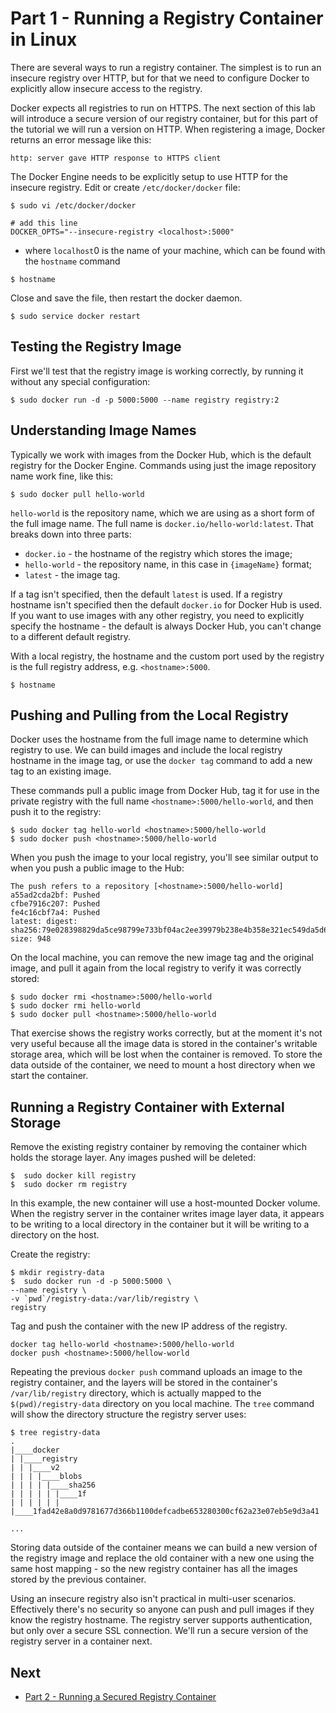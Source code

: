 # Part 1 - Running a Registry Container in Linux

There are several ways to run a registry container. The simplest is to run an insecure registry over HTTP, but for that we need to configure Docker to explicitly allow insecure access to the registry. 

Docker expects all registries to run on HTTPS. The next section of this lab will introduce a secure version of our registry container, but for this part of the tutorial we will run a version on HTTP. When registering a image, Docker returns an error message like this:
```
http: server gave HTTP response to HTTPS client
```
The Docker Engine needs to be explicitly setup to use HTTP for the insecure registry. Edit or create `/etc/docker/docker` file: 
```
$ sudo vi /etc/docker/docker

# add this line
DOCKER_OPTS="--insecure-registry <localhost>:5000"
```
- where `localhost`0 is the name of your machine, which can be found with the `hostname` command

```
$ hostname
```

Close and save the file, then restart the docker daemon.
```
$ sudo service docker restart
```
## Testing the Registry Image
First we'll test that the registry image is working correctly, by running it without any special configuration:
```
$ sudo docker run -d -p 5000:5000 --name registry registry:2
```
## Understanding Image Names
Typically we work with images from the Docker Hub, which is the default registry for the Docker Engine. Commands using just the image repository name work fine, like this:
```
$ sudo docker pull hello-world
```
`hello-world` is the repository name, which we are using as a short form of the full image name. The full name is `docker.io/hello-world:latest`. That breaks down into three parts:

- `docker.io` - the hostname of the registry which stores the image;
- `hello-world` - the repository name, in this case in `{imageName}` format;
- `latest` - the image tag.

If a tag isn't specified, then the default `latest` is used. If a registry hostname isn't specified then the default `docker.io` for Docker Hub is used. If you want to use images with any other registry, you need to explicitly specify the hostname - the default is always Docker Hub, you can't change to a different default registry.

With a local registry, the hostname and the custom port used by the registry is the full registry address, e.g. `<hostname>:5000`. 
```
$ hostname
```

## Pushing and Pulling from the Local Registry

Docker uses the hostname from the full image name to determine which registry to use. We can build images and include the local registry hostname in the image tag, or use the `docker tag` command to add a new tag to an existing image.

These commands pull a public image from Docker Hub, tag it for use in the private registry with the full name `<hostname>:5000/hello-world`, and then push it to the registry:

```
$ sudo docker tag hello-world <hostname>:5000/hello-world
$ sudo docker push <hostname>:5000/hello-world
```

When you push the image to your local registry, you'll see similar output to when you push a public image to the Hub:

```
The push refers to a repository [<hostname>:5000/hello-world]
a55ad2cda2bf: Pushed
cfbe7916c207: Pushed
fe4c16cbf7a4: Pushed
latest: digest: sha256:79e028398829da5ce98799e733bf04ac2ee39979b238e4b358e321ec549da5d6 size: 948
```
On the local machine, you can remove the new image tag and the original image, and pull it again from the local registry to verify it was correctly stored:
```
$ sudo docker rmi <hostname>:5000/hello-world
$ sudo docker rmi hello-world
$ sudo docker pull <hostname>:5000/hello-world
```
That exercise shows the registry works correctly, but at the moment it's not very useful because all the image data is stored in the container's writable storage area, which will be lost when the container is removed. To store the data outside of the container, we need to mount a host directory when we start the container.

## Running a Registry Container with External Storage
Remove the existing registry container by removing the container which holds the storage layer. Any images pushed will be deleted:
```
$  sudo docker kill registry
$  sudo docker rm registry
```
In this example, the new container will use a host-mounted Docker volume. When the registry server in the container writes image layer data, it appears to be writing to a local directory in the container but it will be writing to a directory on the host.

Create the registry:
```
$ mkdir registry-data
$  sudo docker run -d -p 5000:5000 \ 
--name registry \
-v `pwd`/registry-data:/var/lib/registry \ 
registry
```
Tag and push the container with the new IP address of the registry.
```
docker tag hello-world <hostname>:5000/hello-world
docker push <hostname>:5000/hellow-world
```
Repeating the previous `docker push` command uploads an image to the registry container, and the layers will be stored in the container's `/var/lib/registry` directory, which is actually mapped to the `$(pwd)/registry-data` directory on you local machine. The `tree` command will show the directory structure the registry server uses:

```
$ tree registry-data
.
|____docker
| |____registry
| | |____v2
| | | |____blobs
| | | | |____sha256
| | | | | |____1f
| | | | | | |____1fad42e8a0d9781677d366b1100defcadbe653280300cf62a23e07eb5e9d3a41

...
```
Storing data outside of the container means we can build a new version of the registry image and replace the old container with a new one using the same host mapping - so the new registry container has all the images stored by the previous container.

Using an insecure registry also isn't practical in multi-user scenarios. Effectively there's no security so anyone can push and pull images if they know the registry hostname. The registry server supports authentication, but only over a secure SSL connection. We'll run a secure version of the registry server in a container next.

## Next

- [Part 2 - Running a Secured Registry Container](part-2.md)
